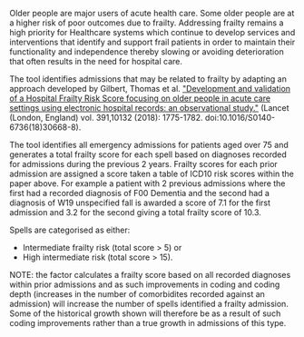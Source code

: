 Older people are major users of acute health care. Some older people are at a higher risk of poor outcomes due to frailty. Addressing frailty remains a high priority for Healthcare systems which continue to develop services and interventions that identify and support  frail patients in order to maintain their functionality and independence thereby slowing or avoiding deterioration that often results in the need for hospital care. 

The tool identifies admissions that may be related to frailty by adapting an approach developed by  Gilbert, Thomas et al. ["Development and validation of a Hospital Frailty Risk Score focusing on older people in acute care settings using electronic hospital records: an observational study."][1]  (Lancet (London, England) vol. 391,10132 (2018): 1775-1782. doi:10.1016/S0140-6736(18)30668-8).

[1]: https://www.thelancet.com/journals/lancet/article/PIIS0140-6736(18)30668-8/fulltext

The tool identifies all emergency admissions for patients aged over 75 and generates a total frailty score for each spell based on  diagnoses recorded for admissions during the previous 2 years. Frailty scores for each prior admission are  assigned a score  taken a table of ICD10 risk scores within the paper above. For example a patient with 2 previous admissions where the first had a recorded diagnosis of F00 Dementia and the second had a diagnosis of W19 unspecified fall is awarded a score of 7.1 for the first admission and 3.2 for the second giving a total frailty score of 10.3.

Spells are categorised as either:
* Intermediate frailty risk (total score > 5) or
* High intermediate risk (total score > 15).

NOTE: the factor calculates a frailty score based on all recorded diagnoses within prior admissions and as such improvements in coding and coding depth (increases in the number of comorbidites recorded against an admission) will increase the number of spells identified a frailty admission. Some of the historical growth shown will therefore be as a result of such coding improvements rather than a true growth in admissions of this type.